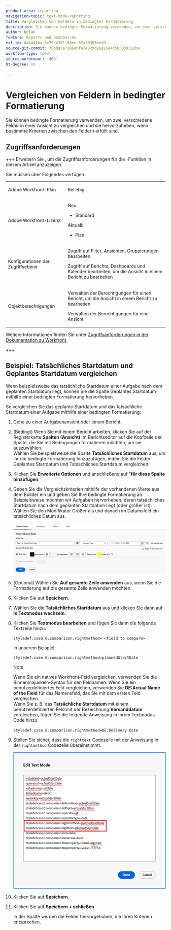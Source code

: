 ```yaml
---
product-area: reporting
navigation-topic: text-mode-reporting
title: Vergleichen von Feldern in bedingter Formatierung
description: Sie können bedingte Formatierung verwenden, um zwei verschiedene Felder in einer Ansicht zu vergleichen und sie hervorzuheben, wenn bestimmte Kriterien zwischen den Feldern erfüllt sind.
author: Nolan
feature: Reports and Dashboards
exl-id: da4447ba-6e76-4701-88ee-87a30393bed9
source-git-commit: 70bda5a7186abfa7e8cbd26e25a4c58583a322b4
workflow-type: tm+mt
source-wordcount: '469'
ht-degree: 1%

---
```


# Vergleichen von Feldern in bedingter Formatierung

<!-- Audited: 1/2025 -->

Sie können bedingte Formatierung verwenden, um zwei verschiedene Felder in einer Ansicht zu vergleichen und sie hervorzuheben, wenn bestimmte Kriterien zwischen den Feldern erfüllt sind.

## Zugriffsanforderungen

+++ Erweitern Sie , um die Zugriffsanforderungen für die -Funktion in diesem Artikel anzuzeigen.

Sie müssen über Folgendes verfügen:

<table style="table-layout:auto"> 
 <col> 
 <col> 
 <tbody> 
  <tr> 
   <td role="rowheader">Adobe Workfront-Plan</td> 
   <td> <p>Beliebig</p> </td> 
  </tr> 
  <tr> 
   <td role="rowheader">Adobe Workfront-Lizenz</td> 
   <td> 
      <p>Neu:</p>
         <ul>
         <li><p>Standard</p></li>
         </ul>
      <p>Aktuell:</p>
         <ul>
         <li><p>Plan</p></li>
         </ul>
   </td> 
  </tr> 
  <tr> 
   <td role="rowheader">Konfigurationen der Zugriffsebene</td> 
   <td> <p>Zugriff auf Filter, Ansichten, Gruppierungen bearbeiten</p> <p>Zugriff auf Berichte, Dashboards und Kalender bearbeiten, um die Ansicht in einem Bericht zu bearbeiten</p></td> 
  </tr> 
  <tr> 
   <td role="rowheader">Objektberechtigungen</td> 
   <td> <p>Verwalten der Berechtigungen für einen Bericht, um die Ansicht in einem Bericht zu bearbeiten</p> <p>Verwalten der Berechtigungen für eine Ansicht</p></td> 
  </tr> 
 </tbody> 
</table>

Weitere Informationen finden Sie unter [Zugriffsanforderungen in der Dokumentation zu Workfront](/help/quicksilver/administration-and-setup/add-users/access-levels-and-object-permissions/access-level-requirements-in-documentation.md).

+++

## Beispiel: Tatsächliches Startdatum und Geplantes Startdatum vergleichen

Wenn beispielsweise das tatsächliche Startdatum einer Aufgabe nach dem geplanten Startdatum liegt, können Sie die Spalte Geplantes Startdatum mithilfe einer bedingten Formatierung hervorheben.

So vergleichen Sie das geplante Startdatum und das tatsächliche Startdatum einer Aufgabe mithilfe einer bedingten Formatierung:

1. Gehe zu einer Aufgabenansicht oder einem Bericht.
1. (Bedingt) Wenn Sie mit einem Bericht arbeiten, klicken Sie auf der Registerkarte **Spalten (Ansicht)** im Berichtseditor auf die Kopfzeile der Spalte, die Sie mit Bedingungen formatieren möchten, um sie auszuwählen.\
   Wählen Sie beispielsweise die Spalte **Tatsächliches Startdatum** aus, um ihr die bedingte Formatierung hinzuzufügen, indem Sie die Felder Geplantes Startdatum und Tatsächliches Startdatum vergleichen.

1. Klicken Sie **Erweiterte Optionen** und anschließend auf &quot;**für diese Spalte hinzufügen**.

1. Geben Sie die Vergleichskriterien mithilfe der vorhandenen Werte aus dem Builder ein und geben Sie Ihre bedingte Formatierung an.\
   Beispielsweise möchten wir Aufgaben hervorheben, deren tatsächliches Startdatum nach dem geplanten Startdatum liegt (oder größer ist). Wählen Sie den Modifikator Größer als und danach im Datumsfeld ein tatsächliches Datum aus.

   ![Bedingte Formatierung für tatsächliches Startdatum](assets/cond-format-1-350x84.png)

1. (Optional) Wählen Sie **Auf gesamte Zeile anwenden** aus, wenn Sie die Formatierung auf die gesamte Zeile anwenden möchten.
1. Klicken Sie auf **Speichern**.

1. Wählen Sie die **Tatsächliches Startdatum** aus und klicken Sie dann auf **In Textmodus wechseln**.

1. Klicken Sie **Textmodus bearbeiten** und fügen Sie dann die folgende Textzeile hinzu:

   ```
   styledef.case.0.comparison.rightmethod= <field to compare>
   ```

   In unserem Beispiel:

   ```
   styledef.case.0.comparison.rightmethod=plannedStartDate
   ```

   >[!NOTE]
   >
   >Wenn Sie ein natives Workfront-Feld vergleichen, verwenden Sie die Binnenmajuskeln-Syntax für den Feldnamen. Wenn Sie ein benutzerdefiniertes Feld vergleichen, verwenden Sie **DE:Actual Name of the Field** für das Namensfeld, das Sie mit dem ersten Feld vergleichen.\
   >Wenn Sie z. B. das **Tatsächliche Startdatum** mit einem benutzerdefinierten Feld mit der Bezeichnung **Versanddatum** vergleichen, fügen Sie die folgende Anweisung in Ihrem Textmodus-Code hinzu:
   >
   >`styledef.case.0.comparison.rightmethod=DE:Delivery Date`

1. Stellen Sie sicher, dass die `righttext` Codezeile mit der Anweisung in der `rightmethod` Codezeile übereinstimmt.

   ![Bedingte Formatierung](assets/cond-format-2-350x171.png)

1. Klicken Sie auf **Speichern**.
1. Klicken Sie auf **Speichern + schließen**.

   In der Spalte werden die Felder hervorgehoben, die Ihren Kriterien entsprechen.

